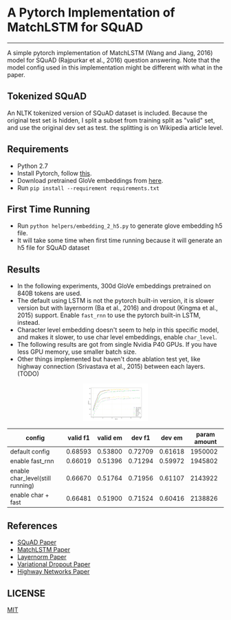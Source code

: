# A Pytorch Implementation of MatchLSTM for SQuAD
--------------------------------------------------------------------------------
A simple pytorch implementation of MatchLSTM (Wang and Jiang, 2016) model for SQuAD (Rajpurkar et al., 2016) question answering. Note that the model config used in this implementation might be different with what in the paper. 

## Tokenized SQuAD
An NLTK tokenized version of SQuAD dataset is included. Because the original test set is hidden, I split a subset from training split as "valid" set, and use the original dev set as test. the splitting is on Wikipedia article level.

## Requirements
* Python 2.7
* Install Pytorch, follow [this][pytorch_install].
* Download pretrained GloVe embeddings from [here][glove_download].
* Run `pip install --requirement requirements.txt`

## First Time Running
* Run `python helpers/embedding_2_h5.py` to generate glove embedding h5 file.
* It will take some time when first time running because it will generate an h5 file for SQuAD dataset

## Results
* In the following experiments, 300d GloVe embeddings pretrained on 840B tokens are used.
* The default using LSTM is not the pytorch built-in version, it is slower version but with layernorm (Ba et al., 2016) and dropout (Kingma et al., 2015) support. Enable `fast_rnn` to use the pytorch built-in LSTM, instead.
* Character level embedding doesn't seem to help in this specific model, and makes it slower, to use char level embeddings, enable `char_level`.
* The following results are got from single Nvidia P40 GPUs. If you have less GPU memory, use smaller batch size.
* Other things implemented but haven't done ablation test yet, like highway connection (Srivastava et al., 2015) between each layers. (TODO)

<p align=center><img width="30%" src="valid_exp.png" /></p>

| config | valid f1 | valid em | dev f1 | dev em | param amount |
| --- | --- | --- | --- | --- | --- |
| default config | 0.68593 | 0.53800 | 0.72709 | 0.61618 | 1950002 |
| enable fast_rnn | 0.66019 | 0.51396 | 0.71294 | 0.59972 | 1945802 |
| enable char_level(still running) | 0.66670 | 0.51764 | 0.71956 | 0.61107 | 2143922 |
| enable char + fast | 0.66481 | 0.51900 | 0.71524 | 0.60416 | 2138826 |

## References
* [SQuAD Paper][squad_paper_link]
* [MatchLSTM Paper][match_lstm_paper_link]
* [Layernorm Paper][layer_norm_paper_link]
* [Variational Dropout Paper][v_dropout_paper_link]
* [Highway Networks Paper][highway_networks_paper_link]

## LICENSE
[MIT][mit_license]

[pytorch_install]: http://pytorch.org/
[glove_download]: https://nlp.stanford.edu/projects/glove/
[squad_paper_link]: https://arxiv.org/abs/1606.05250
[match_lstm_paper_link]: https://arxiv.org/abs/1608.07905
[layer_norm_paper_link]: https://arxiv.org/abs/1607.06450
[v_dropout_paper_link]: https://arxiv.org/abs/1506.02557
[highway_networks_paper_link]: https://arxiv.org/abs/1505.00387
[mit_license]: https://github.com/xingdi-eric-yuan/match_lstm_qa_pytorch/blob/debug/LICENSE